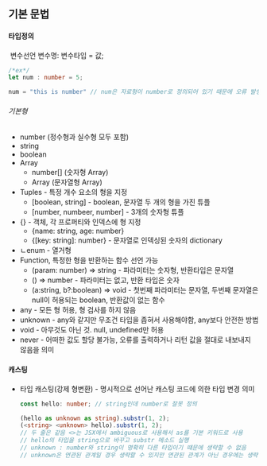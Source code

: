 ## 기본 문법

#### 타입정의

​	변수선언 변수명: 변수타입 = 값;

```typescript
/*ex*/
let num : number = 5;

num = "this is number" // num은 자료형이 number로 정의되어 있기 때문에 오류 발생 
```

###### 기본형

- number (정수형과 실수형 모두 포함)
- string
- boolean
- Array
  - number[] (숫자형 Array)
  - Array<string> (문자열형 Array)
- Tuples - 특정 개수 요소의 형을 지정
  - [boolean, string] - boolean, 문자열 두 개의 형을 가진 튜플
  - [number, numbeer, number] - 3개의 숫자형 튜플
- {} - 객체, 각 프로퍼티와 인덱스에 형 지정
  - {name: string, age: number}
  - {[key: string]: number} - 문자열로 인덱싱된 숫자의 dictionary
- ㄴenum - 열거형
- Function, 특정한 형을 반환하는 함수 선언 가능
  - (param: number) => string - 파라미터는 숫자형, 반환타입은 문자열
  - () => number - 파라미터는 없고, 반환 타입은 숫자
  - (a:string, b?:boolean) => void - 첫번째 파라미터는 문자열, 두번째 문자열은 null이 허용되는 boolean, 반환값이 없는 함수
- any - 모든 형 허용, 형 검사를 하지 않음
- unknown - any와 같지만 무조건 타입을 좁혀서 사용해야함, any보다 안전한 방법
- void - 아무것도 아닌 것. null, undefined만 허용
- never - 어떠한 값도 할당 불가능, 오류를 출력하거나 리턴 값을 절대로 내보내지 않음을 의미

#### 캐스팅

- 타입 캐스팅(강제 형변환) - 명시적으로 선어난 캐스팅 코드에 의한 타입 변경 의미

  ```typescript
  const hello: number; // string인데 number로 잘못 정의
  
  (hello as unknown as string).substr(1, 2);
  (<string> <unknown> hello).substr(1, 2);
  // 두 줄은 같음 <>는 JSX에서 ambiguous로 사용해서 as를 기본 키워드로 사용
  // hello의 타입을 string으로 바꾸고 substr 메소드 실행
  // unknown : number와 string이 명확히 다른 타입이기 떄문에 생략할 수 없음
  // unknown은 연관된 관계일 경우 생략할 수 있지만 연관된 관계가 아닌 경우에는 생략할 수 없음
  
  ```

  